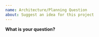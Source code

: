 ```yaml
---
name: Architecture/Planning Question
about: Suggest an idea for this project
---
```


<!--
NOTE:
- General questions should go to the discord chat instead of the issue tracker.
-->

**What is your question?**

<!--A clear and concise description of what the problem is.-->
